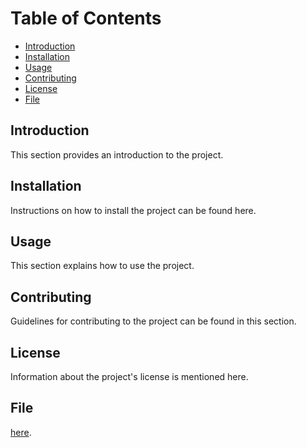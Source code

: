 # Table of Contents

- [Introduction](#introduction)
- [Installation](#installation)
- [Usage](#usage)
- [Contributing](#contributing)
- [License](#license)
- [File](file:///Users/celinepark/github/CHOYOA3/artwork.html)

## Introduction
This section provides an introduction to the project.

## Installation
Instructions on how to install the project can be found here.

## Usage
This section explains how to use the project.

## Contributing
Guidelines for contributing to the project can be found in this section.

## License
Information about the project's license is mentioned here.

## File
[here](file:///Users/celinepark/github/CHOYOA3/artwork.html).







